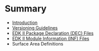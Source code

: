 # Summary

* [Introduction](README.md)
* [Versioning Guidelines](VersionGuidelines.md)
* [EDK II Package Declaration (DEC) Files](edk2_dec_files.md)
* [EDK II Module Information (INF) Files](edk2_inf_files.md)
* Surface Area Definitions

